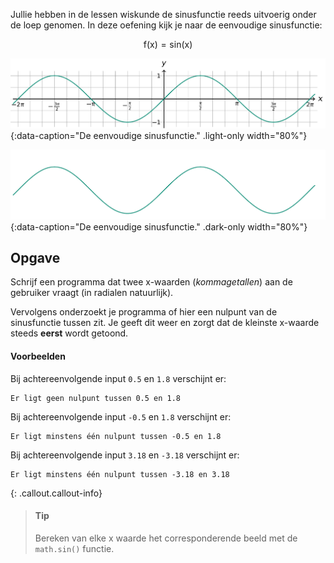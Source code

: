 Jullie hebben in de lessen wiskunde de sinusfunctie reeds uitvoerig onder de loep genomen. In deze oefening kijk je naar de eenvoudige sinusfunctie:

$$
\mathsf{f(x) = sin(x)}
$$

![De eenvoudige sinusfunctie.](media/image.png "De eenvoudige sinusfunctie."){:data-caption="De eenvoudige sinusfunctie." .light-only width="80%"}

![De eenvoudige sinusfunctie.](media/image_dark.png "De eenvoudige sinusfunctie."){:data-caption="De eenvoudige sinusfunctie." .dark-only width="80%"}


## Opgave
Schrijf een programma dat twee x-waarden (*kommagetallen*) aan de gebruiker vraagt (in radialen natuurlijk). 

Vervolgens onderzoekt je programma of hier een nulpunt van de sinusfunctie tussen zit. Je geeft dit weer en zorgt dat de kleinste x-waarde steeds **eerst** wordt getoond.

#### Voorbeelden
Bij achtereenvolgende input `0.5` en `1.8` verschijnt er:
```
Er ligt geen nulpunt tussen 0.5 en 1.8
```

Bij achtereenvolgende input `-0.5` en `1.8` verschijnt er:
```
Er ligt minstens één nulpunt tussen -0.5 en 1.8
```

Bij achtereenvolgende input `3.18` en `-3.18` verschijnt er:
```
Er ligt minstens één nulpunt tussen -3.18 en 3.18
```

{: .callout.callout-info}
>#### Tip
> Bereken van elke x waarde het corresponderende beeld met de `math.sin()` functie.